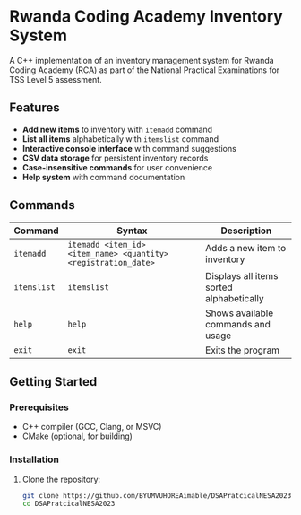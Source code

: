 # Rwanda Coding Academy Inventory System

A C++ implementation of an inventory management system for Rwanda Coding Academy (RCA) as part of the National Practical Examinations for TSS Level 5 assessment.

## Features

- **Add new items** to inventory with `itemadd` command
- **List all items** alphabetically with `itemslist` command
- **Interactive console interface** with command suggestions
- **CSV data storage** for persistent inventory records
- **Case-insensitive commands** for user convenience
- **Help system** with command documentation

## Commands

| Command | Syntax | Description |
|---------|--------|-------------|
| `itemadd` | `itemadd <item_id> <item_name> <quantity> <registration_date>` | Adds a new item to inventory |
| `itemslist` | `itemslist` | Displays all items sorted alphabetically |
| `help` | `help` | Shows available commands and usage |
| `exit` | `exit` | Exits the program |

## Getting Started

### Prerequisites

- C++ compiler (GCC, Clang, or MSVC)
- CMake (optional, for building)

### Installation

1. Clone the repository:
   ```bash
   git clone https://github.com/BYUMVUHOREAimable/DSAPratcicalNESA2023.git
   cd DSAPratcicalNESA2023

